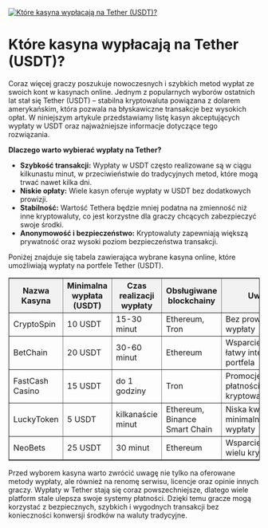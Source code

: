 [![Które kasyna wypłacają na Tether (USDT)?](https://123-caf.pages.dev/gitsignup.png)](https://vrmoo.ru/Bt82HjjY)

<h1>Które kasyna wypłacają na Tether (USDT)?</h1> <p>Coraz więcej graczy poszukuje nowoczesnych i szybkich metod wypłat ze swoich kont w kasynach online. Jednym z popularnych wyborów ostatnich lat stał się Tether (USDT) – stabilna kryptowaluta powiązana z dolarem amerykańskim, która pozwala na błyskawiczne transakcje bez wysokich opłat. W niniejszym artykule przedstawiamy listę kasyn akceptujących wypłaty w USDT oraz najważniejsze informacje dotyczące tego rozwiązania.</p>  <p><strong>Dlaczego warto wybierać wypłaty na Tether?</strong></p> <ul>   <li><strong>Szybkość transakcji:</strong> Wypłaty w USDT często realizowane są w ciągu kilkunastu minut, w przeciwieństwie do tradycyjnych metod, które mogą trwać nawet kilka dni.</li>   <li><strong>Niskie opłaty:</strong> Wiele kasyn oferuje wypłaty w USDT bez dodatkowych prowizji.</li>   <li><strong>Stabilność:</strong> Wartość Tethera będzie mniej podatna na zmienność niż inne kryptowaluty, co jest korzystne dla graczy chcących zabezpieczyć swoje środki.</li>   <li><strong>Anonymowość i bezpieczeństwo:</strong> Kryptowaluty zapewniają większą prywatność oraz wysoki poziom bezpieczeństwa transakcji.</li> </ul>  <p>Poniżej znajduje się tabela zawierająca wybrane kasyna online, które umożliwiają wypłaty na portfele Tether (USDT).</p>  <table border="1" cellspacing="0" cellpadding="8" style="border-collapse: collapse; width: 100%;">   <thead>     <tr style="background-color: #f2f2f2;">       <th>Nazwa Kasyna</th>       <th>Minimalna wypłata (USDT)</th>       <th>Czas realizacji wypłaty</th>       <th>Obsługiwane blockchainy</th>       <th>Uwagi</th>     </tr>   </thead>   <tbody>     <tr>       <td>CryptoSpin</td>       <td>10 USDT</td>       <td>15-30 minut</td>       <td>Ethereum, Tron</td>       <td>Bez prowizji za wypłaty</td>     </tr>     <tr>       <td>BetChain</td>       <td>20 USDT</td>       <td>30-60 minut</td>       <td>Ethereum</td>       <td>Wsparcie 24/7, łatwy interface portfela</td>     </tr>     <tr>       <td>FastCash Casino</td>       <td>15 USDT</td>       <td>do 1 godziny</td>       <td>Tron</td>       <td>Promocje przy płatnościach kryptowalutowych</td>     </tr>     <tr>       <td>LuckyToken</td>       <td>5 USDT</td>       <td>kilkanaście minut</td>       <td>Ethereum, Binance Smart Chain</td>       <td>Niska kwota minimalnej wypłaty</td>     </tr>     <tr>       <td>NeoBets</td>       <td>25 USDT</td>       <td>30 minut</td>       <td>Ethereum</td>       <td>Wsparcie dla wielu kryptowalut</td>     </tr>   </tbody> </table>  <p>Przed wyborem kasyna warto zwrócić uwagę nie tylko na oferowane metody wypłaty, ale również na renomę serwisu, licencje oraz opinie innych graczy. Wypłaty w Tether stają się coraz powszechniejsze, dlatego wiele platform stale ulepsza swoje systemy płatności. Dzięki temu gracze mogą korzystać z bezpiecznych, szybkich i wygodnych transakcji bez konieczności konwersji środków na waluty tradycyjne.</p>